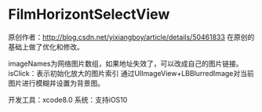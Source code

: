 # FilmHorizontSelectView

原创作者：http://blog.csdn.net/yixiangboy/article/details/50461833
在原创的基础上做了优化和修改。

imageNames为网络图片数组，如果地址失效了，可以改成自己的图片链接。
isClick：表示初始化放大的图片索引
通过UIImageView+LBBlurredImage对当前图片进行模糊并设置为背景图。

开发工具：xcode8.0
系统：支持iOS10
